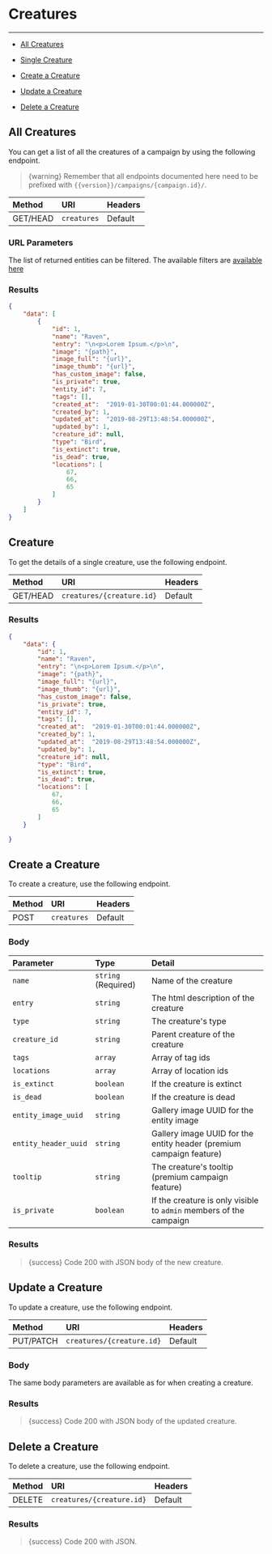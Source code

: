 # Creatures

---

- [All Creatures](#all-creatures)

- [Single Creature](#creature)
- [Create a Creature](#create-creature)
- [Update a Creature](#update-creature)
- [Delete a Creature](#delete-creature)

<a name="all-creatures"></a>
## All Creatures

You can get a list of all the creatures of a campaign by using the following endpoint.

> {warning} Remember that all endpoints documented here need to be prefixed with `{{version}}/campaigns/{campaign.id}/`.


| Method | URI | Headers |
| :- |   :-   |  :-  |
| GET/HEAD | `creatures` | Default |

### URL Parameters

The list of returned entities can be filtered. The available filters are [available here](/api-docs/{{version}}/filters)

### Results
```json
{
    "data": [
        {
            "id": 1,
            "name": "Raven",
            "entry": "\n<p>Lorem Ipsum.</p>\n",
            "image": "{path}",
            "image_full": "{url}",
            "image_thumb": "{url}",
            "has_custom_image": false,
            "is_private": true,
            "entity_id": 7,
            "tags": [],
            "created_at":  "2019-01-30T00:01:44.000000Z",
            "created_by": 1,
            "updated_at":  "2019-08-29T13:48:54.000000Z",
            "updated_by": 1,
            "creature_id": null,
            "type": "Bird",
            "is_extinct": true,
            "is_dead": true,
            "locations": [
                67,
                66,
                65
            ]
        }
    ]
}
```

<a name="creature"></a>
## Creature

To get the details of a single creature, use the following endpoint.

| Method | URI | Headers |
| :- |   :-   |  :-  |
| GET/HEAD | `creatures/{creature.id}` | Default |

### Results
```json
{
    "data": {
        "id": 1,
        "name": "Raven",
        "entry": "\n<p>Lorem Ipsum.</p>\n",
        "image": "{path}",
        "image_full": "{url}",
        "image_thumb": "{url}",
        "has_custom_image": false,
        "is_private": true,
        "entity_id": 7,
        "tags": [],
        "created_at":  "2019-01-30T00:01:44.000000Z",
        "created_by": 1,
        "updated_at":  "2019-08-29T13:48:54.000000Z",
        "updated_by": 1,
        "creature_id": null,
        "type": "Bird",
        "is_extinct": true,
        "is_dead": true,
        "locations": [
            67,
            66,
            65
        ]
    }

}
```


<a name="create-creature"></a>
## Create a Creature

To create a creature, use the following endpoint.

| Method | URI | Headers |
| :- |   :-   |  :-  |
| POST | `creatures` | Default |

### Body

| Parameter | Type | Detail |
| :- |   :-   |  :-  |
| `name` | `string` (Required) | Name of the creature |
| `entry` | `string` | The html description of the creature |
| `type` | `string` | The creature's type |
| `creature_id` | `string` | Parent creature of the creature |
| `tags` | `array` | Array of tag ids |
| `locations` | `array` | Array of location ids |
| `is_extinct` | `boolean` | If the creature is extinct |
| `is_dead` | `boolean` | If the creature is dead |
| `entity_image_uuid` | `string` | Gallery image UUID for the entity image                                 |
| `entity_header_uuid` | `string` | Gallery image UUID for the entity header (premium campaign feature) |
| `tooltip`            | `string` | The creature's tooltip (premium campaign feature)                   |
| `is_private` | `boolean` | If the creature is only visible to `admin` members of the campaign |

### Results

> {success} Code 200 with JSON body of the new creature.


<a name="update-creature"></a>
## Update a Creature

To update a creature, use the following endpoint.

| Method | URI | Headers |
| :- |   :-   |  :-  |
| PUT/PATCH | `creatures/{creature.id}` | Default |

### Body

The same body parameters are available as for when creating a creature.

### Results

> {success} Code 200 with JSON body of the updated creature.


<a name="delete-creature"></a>
## Delete a Creature

To delete a creature, use the following endpoint.

| Method | URI | Headers |
| :- |   :-   |  :-  |
| DELETE | `creatures/{creature.id}` | Default |

### Results

> {success} Code 200 with JSON.
